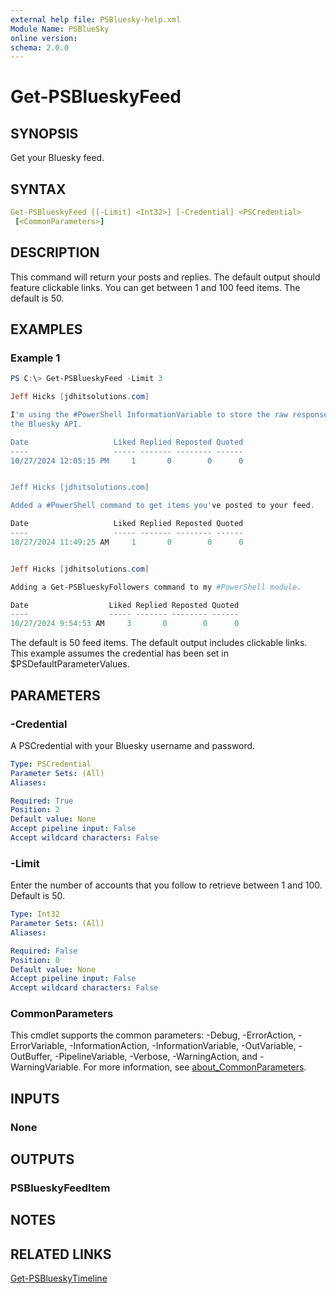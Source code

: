```yaml
---
external help file: PSBluesky-help.xml
Module Name: PSBlueSky
online version:
schema: 2.0.0
---
```


# Get-PSBlueskyFeed

## SYNOPSIS

Get your Bluesky feed.

## SYNTAX

```yaml
Get-PSBlueskyFeed [[-Limit] <Int32>] [-Credential] <PSCredential>
 [<CommonParameters>]
```

## DESCRIPTION

This command will return your posts and replies. The default output should feature clickable links. You can get between 1 and 100 feed items. The default is 50.

## EXAMPLES

### Example 1

```powershell
PS C:\> Get-PSBlueskyFeed -Limit 3

Jeff Hicks [jdhitsolutions.com]

I'm using the #PowerShell InformationVariable to store the raw response from
the Bluesky API.

Date                   Liked Replied Reposted Quoted
----                   ----- ------- -------- ------
10/27/2024 12:05:15 PM     1       0        0      0


Jeff Hicks [jdhitsolutions.com]

Added a #PowerShell command to get items you've posted to your feed.

Date                   Liked Replied Reposted Quoted
----                   ----- ------- -------- ------
10/27/2024 11:49:25 AM     1       0        0      0


Jeff Hicks [jdhitsolutions.com]

Adding a Get-PSBlueskyFollowers command to my #PowerShell module.

Date                  Liked Replied Reposted Quoted
----                  ----- ------- -------- ------
10/27/2024 9:54:53 AM     3       0        0      0
```

The default is 50 feed items. The default output includes clickable links. This example assumes the credential has been set in $PSDefaultParameterValues.

## PARAMETERS

### -Credential

A PSCredential with your Bluesky username and password.

```yaml
Type: PSCredential
Parameter Sets: (All)
Aliases:

Required: True
Position: 2
Default value: None
Accept pipeline input: False
Accept wildcard characters: False
```

### -Limit

Enter the number of accounts that you follow to retrieve between 1 and 100.
Default is 50.

```yaml
Type: Int32
Parameter Sets: (All)
Aliases:

Required: False
Position: 0
Default value: None
Accept pipeline input: False
Accept wildcard characters: False
```

### CommonParameters

This cmdlet supports the common parameters: -Debug, -ErrorAction, -ErrorVariable, -InformationAction, -InformationVariable, -OutVariable, -OutBuffer, -PipelineVariable, -Verbose, -WarningAction, and -WarningVariable. For more information, see [about_CommonParameters](http://go.microsoft.com/fwlink/?LinkID=113216).

## INPUTS

### None

## OUTPUTS

### PSBlueskyFeedItem

## NOTES

## RELATED LINKS

[Get-PSBlueskyTimeline](Get-PSBlueskyTimeline.md)

